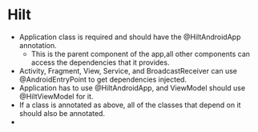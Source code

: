 # Hilt

* Application class is required and should have the @HiltAndroidApp annotation.
  * This is the parent component of the app,all other components can access the dependencies that it provides.
* Activity, Fragment, View, Service, and BroadcastReceiver can use @AndroidEntryPoint to get dependencies injected.
* Application has to use @HiltAndroidApp, and ViewModel should use @HiltViewModel for it.
* If a class is annotated as above, all of the classes that depend on it should also be annotated.
* 